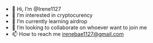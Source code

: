 - 👋 Hi, I’m @Irene1127
- 👀 I’m interested in cryptocurency
- 🌱 I’m currently learning airdrop
- 💞️ I’m looking to collaborate on whoever want to join me
- 📫 How to reach me irenebae1127@gmail.com

<!---
Irene1127/Irene1127 is a ✨ special ✨ repository because its `README.md` (this file) appears on your GitHub profile.
You can click the Preview link to take a look at your changes.
--->
